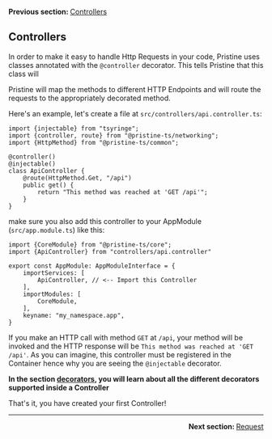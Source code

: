 <p>
   <strong>Previous section: </strong> <a href="00.index.md">Controllers</a>
</p>


Controllers
-------

In order to make it easy to handle Http Requests in your code, Pristine uses classes annotated with the `@controller` decorator. This tells Pristine
that this class will 

Pristine will map the methods to different HTTP Endpoints and will route the requests to the appropriately decorated method.

Here's an example, let's create a file at `src/controllers/api.controller.ts`:
```
import {injectable} from "tsyringe";
import {controller, route} from "@pristine-ts/networking";
import {HttpMethod} from "@pristine-ts/common";

@controller()
@injectable()
class ApiController {
    @route(HttpMethod.Get, "/api")  
    public get() {
        return "This method was reached at 'GET /api'";
    }
}
```

make sure you also add this controller to your AppModule (`src/app.module.ts`) like this:
```
import {CoreModule} from "@pristine-ts/core";
import {ApiController} from "controllers/api.controller"

export const AppModule: AppModuleInterface = {
    importServices: [
        ApiController, // <-- Import this Controller
    ],
    importModules: [
        CoreModule,
    ],
    keyname: "my_namespace.app",
}
```


If you make an HTTP call with method `GET` at `/api`, your method will be invoked and the HTTP response will be `This method was reached at 'GET /api'`. As you can imagine, this controller must be registered in the Container
hence why you are seeing the `@injectable` decorator.

**In the section [decorators](04.decorators.md), you will learn about all the different decorators supported inside a Controller**

That's it, you have created your first Controller!

---

<p align="right">
    <strong>Next section: </strong> <a href="docs/getting-started/02-controllers/02.request.md">Request</a>
</p>

